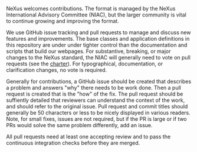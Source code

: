 NeXus welcomes contributions. The format is managed by the NeXus International Advisory Committee (NIAC), but the larger community is vital to continue growing and improving the format.

We use GitHub issue tracking and pull requests to manage and discuss new features and improvements.  The base classes and application definitions in this repository are under under tighter control than the documentation and scripts that build our webpages.  For substantive, breaking, or major changes to the NeXus standard, the NIAC will generally need to vote on pull requests (see the [charter](https://www.nexusformat.org/NIAC.html#organization)). For typographical, documentation, or clarification changes, no vote is required.

Generally for contributions, a GitHub issue should be created that describes a problem and answers "why" there needs to be work done.  Then a pull request is created that is the "how" of the fix.  The pull request should be suffiently detailed that reviewers can understand the context of the work, and should refer to the original issue.  Pull request and commit titles should generally be 50 characters or less to be nicely displayed in various readers.  Note, for small fixes, issues are not required, but if the PR is large or if two PRs would solve the same problem differently, add an issue.  

All pull requests need at least one accepting review and to pass the continuous integration checks before they are merged.
